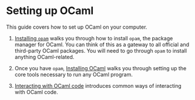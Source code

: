 # Setting up OCaml

This guide covers how to set up OCaml on your computer.

1. [Installing `opam`](./opam.md) walks you through how to install `opam`, the package manager for OCaml. You can think of this as a gateway to all official and third-party OCaml packages. You will need to go through `opam` to install anything OCaml-related.

2. Once you have `opam`, [Installing OCaml](./ocaml.md) walks you through setting up the core tools necessary to run any OCaml program.

3. [Interacting with OCaml code](./run.md) introduces common ways of interacting with OCaml code.
